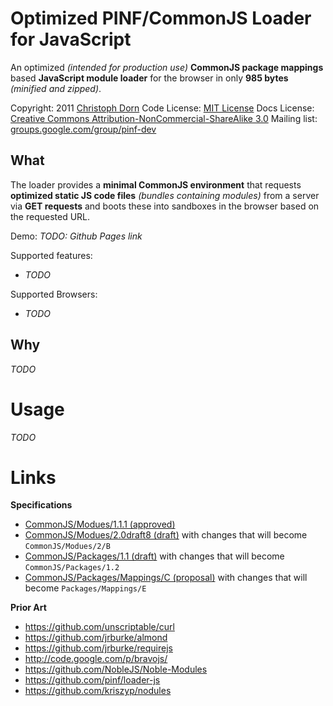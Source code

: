 Optimized PINF/CommonJS Loader for JavaScript
=============================================

An optimized *(intended for production use)* **CommonJS package mappings** based **JavaScript module loader** for the browser in only **985 bytes** *(minified and zipped)*.

Copyright: 2011 [Christoph Dorn](http://www.christophdorn.com/)
Code License: [MIT License](http://www.opensource.org/licenses/mit-license.php)
Docs License: [Creative Commons Attribution-NonCommercial-ShareAlike 3.0](http://creativecommons.org/licenses/by-nc-sa/3.0/)
Mailing list: [groups.google.com/group/pinf-dev](http://groups.google.com/group/pinf-dev/)

What
----

The loader provides a **minimal CommonJS environment** that requests **optimized static JS code files** *(bundles containing modules)* from a server via **GET requests** and boots these into sandboxes in the browser based on the requested URL.

Demo: *TODO: Github Pages link*

Supported features:

  * *TODO*

Supported Browsers:

  * *TODO*


Why
---

*TODO*


Usage
=====

*TODO*


Links
=====

**Specifications**

  * [CommonJS/Modues/1.1.1 (approved)](http://wiki.commonjs.org/wiki/Modules/1.1.1)
  * [CommonJS/Modues/2.0draft8 (draft)](http://www.page.ca/~wes/CommonJS/modules-2.0-draft8/) with changes that will become `CommonJS/Modues/2/B`
  * [CommonJS/Packages/1.1 (draft)](http://wiki.commonjs.org/wiki/Packages/1.1) with changes that will become `CommonJS/Packages/1.2`
  * [CommonJS/Packages/Mappings/C (proposal)](http://wiki.commonjs.org/wiki/Packages/Mappings/C) with changes that will become `Packages/Mappings/E`

**Prior Art**

  * https://github.com/unscriptable/curl
  * https://github.com/jrburke/almond
  * https://github.com/jrburke/requirejs
  * http://code.google.com/p/bravojs/
  * https://github.com/NobleJS/Noble-Modules
  * https://github.com/pinf/loader-js
  * https://github.com/kriszyp/nodules
